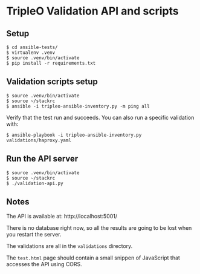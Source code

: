 TripleO Validation API and scripts
==================================


## Setup

    $ cd ansible-tests/
    $ virtualenv .venv
    $ source .venv/bin/activate
    $ pip install -r requirements.txt


## Validation scripts setup

    $ source .venv/bin/activate
    $ source ~/stackrc
    $ ansible -i tripleo-ansible-inventory.py -m ping all

Verify that the test run and succeeds. You can also run a specific validation with:

    $ ansible-playbook -i tripleo-ansible-inventory.py validations/haproxy.yaml


## Run the API server

    $ source .venv/bin/activate
    $ source ~/stackrc
    $ ./validation-api.py


## Notes

The API is available at: http://localhost:5001/

There is no database right now, so all the results are going to be lost when
you restart the server.

The validations are all in the `validations` directory.

The `test.html` page should contain a small snippen of JavaScript that accesses
the API using CORS.
